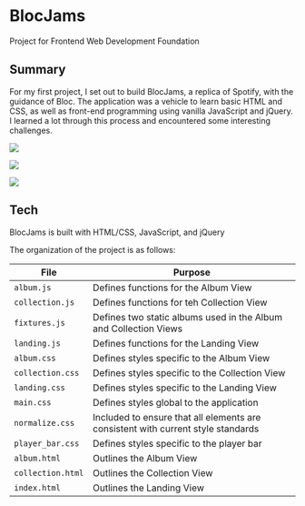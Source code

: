 # BlocJams
Project for Frontend Web Development Foundation

## Summary
For my first project, I set out to build BlocJams, a replica of Spotify, with the guidance of Bloc. The application was a vehicle to learn basic HTML and CSS, as well as front-end programming using vanilla JavaScript and jQuery. I learned a lot through this process and encountered some interesting challenges.

![](https://github.com/blunce24/portfolio/tree/master/img/Landing.png)

![](https://github.com/blunce24/portfolio/tree/master/img/Collection.png)

![](https://github.com/blunce24/portfolio/tree/master/img/Album.png)

## Tech
BlocJams is built with HTML/CSS, JavaScript, and jQuery

The organization of the project is as follows:

File | Purpose
--- | ---
`album.js` | Defines functions for the Album View
`collection.js` | Defines functions for teh Collection View
`fixtures.js` | Defines two static albums used in the Album and Collection Views
`landing.js` | Defines functions for the Landing View
`album.css` | Defines styles specific to the Album View
`collection.css` | Defines styles specific to the Collection View
`landing.css` | Defines styles specific to the Landing View
`main.css` | Defines styles global to the application
`normalize.css` | Included to ensure that all elements are consistent with current style standards
`player_bar.css` | Defines styles specific to the player bar
`album.html` | Outlines the Album View
`collection.html` | Outlines the Collection View
`index.html` | Outlines the Landing View

